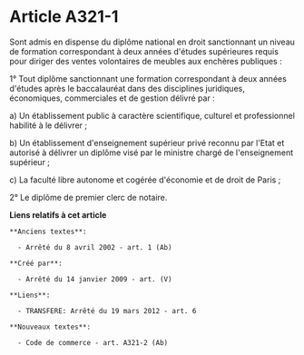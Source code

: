 # Article A321-1

Sont admis en dispense du diplôme national en droit sanctionnant un niveau de formation correspondant à deux années d'études
supérieures requis pour diriger des ventes volontaires de meubles aux enchères publiques :

1° Tout diplôme sanctionnant une formation correspondant à deux années d'études après le baccalauréat dans des disciplines
juridiques, économiques, commerciales et de gestion délivré par :

a) Un établissement public à caractère scientifique, culturel et professionnel habilité à le délivrer ;

b) Un établissement d'enseignement supérieur privé reconnu par l'Etat et autorisé à délivrer un diplôme visé par le ministre
chargé de l'enseignement supérieur ;

c) La faculté libre autonome et cogérée d'économie et de droit de Paris ;

2° Le diplôme de premier clerc de notaire.

**Liens relatifs à cet article**

	**Anciens textes**:

	  - Arrêté du 8 avril 2002 - art. 1 (Ab)

	**Créé par**:

	  - Arrêté du 14 janvier 2009 - art. (V)

	**Liens**:

	  - TRANSFERE: Arrêté du 19 mars 2012 - art. 6

	**Nouveaux textes**:

	  - Code de commerce - art. A321-2 (Ab)
